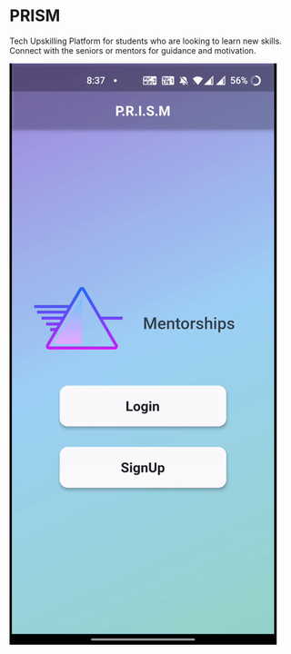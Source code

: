 # PRISM
Tech Upskilling Platform for students who are looking to learn new skills.
Connect with the seniors or mentors for guidance and motivation.

![PRISM](https://github.com/LOGiC31/PRISM/blob/main/ezgif-6-f1c25dbb39bf.gif)

 
